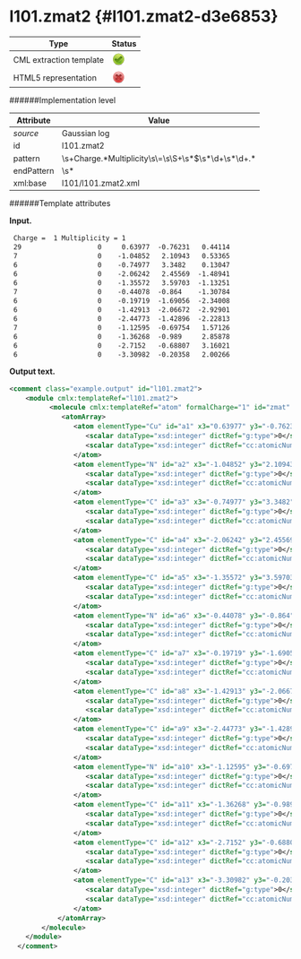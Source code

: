 # l101.zmat2 {#l101.zmat2-d3e6853}


| Type                                                                                                                                                | Status                                                                                                                                              |
|----|----|
| CML extraction template                                                                                                                             | ![](/imgs/Total.png)                                                                                                                                |
| HTML5 representation                                                                                                                                | ![](/imgs/None.png)                                                                                                                                 |

######Implementation level

| Attribute                                                                                                                                           | Value                                                                                                                                               |
|----|----|
| *source*                                                                                                                                            | Gaussian log                                                                                                                                        |
| id                                                                                                                                                  | l101.zmat2                                                                                                                                          |
| pattern                                                                                                                                             | \\s+Charge.\*Multiplicity\\s\\=\\s\\S+\\s\*\$\\s\*\\d+\\s\*\\d+.\*                                                                                  |
| endPattern                                                                                                                                          | \\s\*                                                                                                                                               |
| xml:base                                                                                                                                            | l101/l101.zmat2.xml                                                                                                                                 |

######Template attributes

**Input.**

     Charge =  1 Multiplicity = 1
     29                   0     0.63977  -0.76231   0.44114 
     7                    0    -1.04852   2.10943   0.53365 
     6                    0    -0.74977   3.3482    0.13047 
     6                    0    -2.06242   2.45569  -1.48941 
     6                    0    -1.35572   3.59703  -1.13251 
     7                    0    -0.44078  -0.864    -1.30784 
     6                    0    -0.19719  -1.69056  -2.34008 
     6                    0    -1.42913  -2.06672  -2.92901 
     6                    0    -2.44773  -1.42896  -2.22813 
     7                    0    -1.12595  -0.69754   1.57126 
     6                    0    -1.36268  -0.989     2.85878 
     6                    0    -2.7152   -0.68807   3.16021 
     6                    0    -3.30982  -0.20358   2.00266
     
      

**Output text.**

```xml
<comment class="example.output" id="l101.zmat2">
    <module cmlx:templateRef="l101.zmat2">
          <molecule cmlx:templateRef="atom" formalCharge="1" id="zmat" spinMultiplicity="1">
             <atomArray>
                <atom elementType="Cu" id="a1" x3="0.63977" y3="-0.76231" z3="0.44114">
                   <scalar dataType="xsd:integer" dictRef="g:type">0</scalar>
                   <scalar dataType="xsd:integer" dictRef="cc:atomicNumber">29</scalar>
                </atom>
                <atom elementType="N" id="a2" x3="-1.04852" y3="2.10943" z3="0.53365">
                   <scalar dataType="xsd:integer" dictRef="g:type">0</scalar>
                   <scalar dataType="xsd:integer" dictRef="cc:atomicNumber">7</scalar>
                </atom>
                <atom elementType="C" id="a3" x3="-0.74977" y3="3.3482" z3="0.13047">
                   <scalar dataType="xsd:integer" dictRef="g:type">0</scalar>
                   <scalar dataType="xsd:integer" dictRef="cc:atomicNumber">6</scalar>
                </atom>
                <atom elementType="C" id="a4" x3="-2.06242" y3="2.45569" z3="-1.48941">
                   <scalar dataType="xsd:integer" dictRef="g:type">0</scalar>
                   <scalar dataType="xsd:integer" dictRef="cc:atomicNumber">6</scalar>
                </atom>
                <atom elementType="C" id="a5" x3="-1.35572" y3="3.59703" z3="-1.13251">
                   <scalar dataType="xsd:integer" dictRef="g:type">0</scalar>
                   <scalar dataType="xsd:integer" dictRef="cc:atomicNumber">6</scalar>
                </atom>
                <atom elementType="N" id="a6" x3="-0.44078" y3="-0.864" z3="-1.30784">
                   <scalar dataType="xsd:integer" dictRef="g:type">0</scalar>
                   <scalar dataType="xsd:integer" dictRef="cc:atomicNumber">7</scalar>
                </atom>
                <atom elementType="C" id="a7" x3="-0.19719" y3="-1.69056" z3="-2.34008">
                   <scalar dataType="xsd:integer" dictRef="g:type">0</scalar>
                   <scalar dataType="xsd:integer" dictRef="cc:atomicNumber">6</scalar>
                </atom>
                <atom elementType="C" id="a8" x3="-1.42913" y3="-2.06672" z3="-2.92901">
                   <scalar dataType="xsd:integer" dictRef="g:type">0</scalar>
                   <scalar dataType="xsd:integer" dictRef="cc:atomicNumber">6</scalar>
                </atom>
                <atom elementType="C" id="a9" x3="-2.44773" y3="-1.42896" z3="-2.22813">
                   <scalar dataType="xsd:integer" dictRef="g:type">0</scalar>
                   <scalar dataType="xsd:integer" dictRef="cc:atomicNumber">6</scalar>
                </atom>
                <atom elementType="N" id="a10" x3="-1.12595" y3="-0.69754" z3="1.57126">
                   <scalar dataType="xsd:integer" dictRef="g:type">0</scalar>
                   <scalar dataType="xsd:integer" dictRef="cc:atomicNumber">7</scalar>
                </atom>
                <atom elementType="C" id="a11" x3="-1.36268" y3="-0.989" z3="2.85878">
                   <scalar dataType="xsd:integer" dictRef="g:type">0</scalar>
                   <scalar dataType="xsd:integer" dictRef="cc:atomicNumber">6</scalar>
                </atom>
                <atom elementType="C" id="a12" x3="-2.7152" y3="-0.68807" z3="3.16021">
                   <scalar dataType="xsd:integer" dictRef="g:type">0</scalar>
                   <scalar dataType="xsd:integer" dictRef="cc:atomicNumber">6</scalar>
                </atom>
                <atom elementType="C" id="a13" x3="-3.30982" y3="-0.20358" z3="2.00266">
                   <scalar dataType="xsd:integer" dictRef="g:type">0</scalar>
                   <scalar dataType="xsd:integer" dictRef="cc:atomicNumber">6</scalar>
                </atom>
            </atomArray>
        </molecule>
    </module>
  </comment>
```
